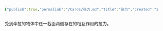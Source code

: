 ```yaml
---
{"publish":true,"permalink":"/Cards/张力.md","title":"张力","created":"2022-06-22","modified":"2023-03-14","cssclasses":""}
---
```



受到牵拉的物体中任一截面两侧存在的相互作用的拉力。